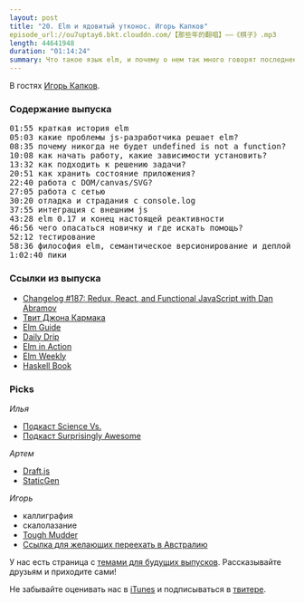 ```yaml
---
layout: post
title: "20. Elm и ядовитый утконос. Игорь Капков"
episode_url://ou7uptay6.bkt.clouddn.com/【那些年的翻唱】——《棋子》.mp3
length: 44641948
duration: "01:14:24"
summary: Что такое язык elm, и почему о нем так много говорят последнее время? Какие проблемы js-разработчика он может решить? И правда ли утконос ядовит? Рассказывает Игорь Капков.
---
```


В гостях [Игорь Капков](http://igas.me/).

### Содержание выпуска

<pre>
01:55 краткая история elm
05:03 какие проблемы js-разработчика решает elm?
08:35 почему никогда не будет undefined is not a function?
10:08 как начать работу, какие зависимости установить?
13:32 как подходить к решению задачи?
20:51 как хранить состояние приложения?
22:40 работа с DOM/canvas/SVG?
27:05 работа с сетью
30:20 отладка и страдания с console.log
37:55 интеграция с внешним js
43:28 elm 0.17 и конец настоящей реактивности
46:56 чего опасаться новичку и где искать помощь?
52:12 тестирование
58:36 философия elm, семантическое версионирование и деплой
1:02:40 пики
</pre>

### Ссылки из выпуска

- [Changelog #187: Redux, React, and Functional JavaScript with Dan Abramov](https://changelog.com/187/)
- [Твит Джона Кармака](https://twitter.com/ID_AA_Carmack/status/735197548034412546)
- [Elm Guide](http://guide.elm-lang.org/)
- [Daily Drip](https://www.dailydrip.com/)
- [Elm in Action](https://manning.com/books/elm-in-action)
- [Elm Weekly](http://www.elmweekly.nl/)
- [Haskell Book](http://haskellbook.com/)

### Picks

*Илья*

- [Подкаст Science Vs.](https://gimletmedia.com/show/science-vs/)
- [Подкаст Surprisingly Awesome](https://gimletmedia.com/show/surprisingly-awesome/)

*Артем*

- [Draft.js](https://facebook.github.io/draft-js/)
- [StaticGen](http://www.staticgen.com/)

*Игорь*

- каллиграфия
- скалолазание
- [Tough Mudder](https://toughmudder.com/)
- [Ссылка для желающих переехать в Австралию](mailto:igor.kapkov@hivetec.com.au)

У нас есть страница с [темами для будущих выпусков](http://frontflip.me/possible_themes.html). Рассказывайте друзьям и приходите сами!

Не забывайте оценивать нас в [iTunes](https://itunes.apple.com/ru/podcast/frontflip/id884716456) и подписываться в [твитере](https://twitter.com/frontflip_js).
